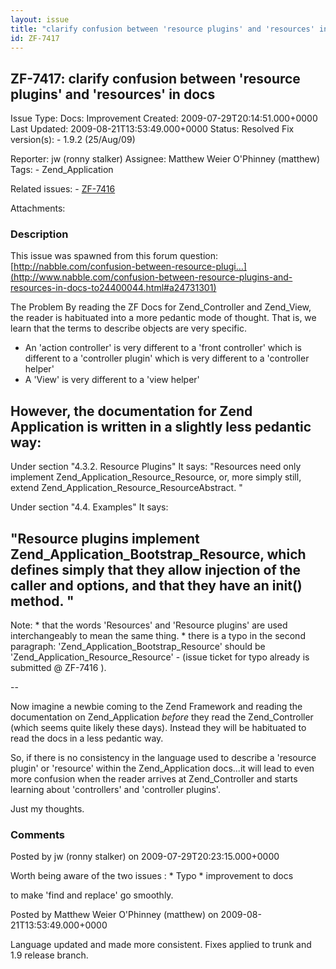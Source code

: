 ```yaml
---
layout: issue
title: "clarify confusion between 'resource plugins' and 'resources' in docs"
id: ZF-7417
---
```


ZF-7417: clarify confusion between 'resource plugins' and 'resources' in docs
-----------------------------------------------------------------------------

 Issue Type: Docs: Improvement Created: 2009-07-29T20:14:51.000+0000 Last Updated: 2009-08-21T13:53:49.000+0000 Status: Resolved Fix version(s): - 1.9.2 (25/Aug/09)
 
 Reporter:  jw (ronny stalker)  Assignee:  Matthew Weier O'Phinney (matthew)  Tags: - Zend\_Application
 
 Related issues: - [ZF-7416](/issues/browse/ZF-7416)
 
 Attachments: 
### Description

This issue was spawned from this forum question: [http://nabble.com/confusion-between-resource-plugi…](http://www.nabble.com/confusion-between-resource-plugins-and-resources-in-docs-to24400044.html#a24731301)

The Problem By reading the ZF Docs for Zend\_Controller and Zend\_View, the reader is habituated into a more pedantic mode of thought. That is, we learn that the terms to describe objects are very specific.

- An 'action controller' is very different to a 'front controller' which is different to a 'controller plugin' which is very different to a 'controller helper'
- A 'View' is very different to a 'view helper'

However, the documentation for Zend Application is written in a slightly less pedantic way:
-------------------------------------------------------------------------------------------

Under section "4.3.2. Resource Plugins" It says: "Resources need only implement Zend\_Application\_Resource\_Resource, or, more simply still, extend Zend\_Application\_Resource\_ResourceAbstract. "

Under section "4.4. Examples" It says:

"Resource plugins implement Zend\_Application\_Bootstrap\_Resource, which defines simply that they allow injection of the caller and options, and that they have an init() method. "
------------------------------------------------------------------------------------------------------------------------------------------------------------------------------------

Note: \* that the words 'Resources' and 'Resource plugins' are used interchangeably to mean the same thing. \* there is a typo in the second paragraph: 'Zend\_Application\_Bootstrap\_Resource' should be 'Zend\_Application\_Resource\_Resource' - (issue ticket for typo already is submitted @ ZF-7416 ).

--

Now imagine a newbie coming to the Zend Framework and reading the documentation on Zend\_Application _before_ they read the Zend\_Controller (which seems quite likely these days). Instead they will be habituated to read the docs in a less pedantic way.

So, if there is no consistency in the language used to describe a 'resource plugin' or 'resource' within the Zend\_Application docs...it will lead to even more confusion when the reader arrives at Zend\_Controller and starts learning about 'controllers' and 'controller plugins'.

Just my thoughts.

 

 

### Comments

Posted by jw (ronny stalker) on 2009-07-29T20:23:15.000+0000

Worth being aware of the two issues : \* Typo \* improvement to docs

to make 'find and replace' go smoothly.

 

 

Posted by Matthew Weier O'Phinney (matthew) on 2009-08-21T13:53:49.000+0000

Language updated and made more consistent. Fixes applied to trunk and 1.9 release branch.

 

 